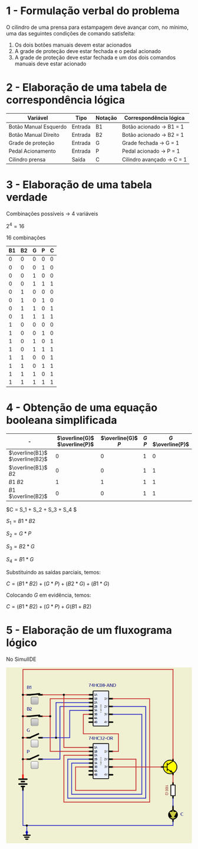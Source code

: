 # 1 - Formulação verbal do problema
O cilindro de uma prensa para estampagem deve avançar com, no mínimo, uma das seguintes condições de comando satisfeita:

1) Os dois botões manuais devem estar acionados
2) A grade de proteção deve estar fechada e o pedal acionado
3) A grade de proteção deve estar fechada e um dos dois comandos manuais deve estar acionado

# 2 - Elaboração de uma tabela de correspondência lógica

| Variável              | Tipo     | Notação | Correspondência lógica |
| -                     | -        | -       | -                      |
| Botão Manual Esquerdo |  Entrada | B1   | Botão acionado -> B1 = 1 |
| Botão Manual Direito  |  Entrada | B2   | Botão acionado -> B2 = 1 |
| Grade de proteção     |  Entrada | G    | Grade fechada -> G = 1 |
| Pedal Acionamento     |  Entrada | P    | Pedal acionado -> P = 1 |
| Cilindro prensa       |  Saída   | C    | Cilindro avançado -> C = 1 |


# 3 - Elaboração de uma tabela verdade
Combinações possíveis -> 4 variáveis

$2^4 = 16$

16 combinações

| B1 | B2 | G | P | **C** |
| -  | -  | - | - | -     |
| 0  | 0  | 0 | 0 | 0     |
| 0  | 0  | 0 | 1 | 0     |
| 0  | 0  | 1 | 0 | 0     |
| 0  | 0  | 1 | 1 | 1     |
| 0  | 1  | 0 | 0 | 0     |
| 0  | 1  | 0 | 1 | 0     |
| 0  | 1  | 1 | 0 | 1     |
| 0  | 1  | 1 | 1 | 1     |
| 1  | 0  | 0 | 0 | 0     |
| 1  | 0  | 0 | 1 | 0     |
| 1  | 0  | 1 | 0 | 1     |
| 1  | 0  | 1 | 1 | 1     |
| 1  | 1  | 0 | 0 | 1     |
| 1  | 1  | 0 | 1 | 1     |
| 1  | 1  | 1 | 0 | 1     |
| 1  | 1  | 1 | 1 | 1     |


# 4 - Obtenção de uma equação booleana simplificada

| - | $\overline{G}$ $\overline{P}$ | $\overline{G}$ $P$ | $G$ $P$ | $G$ $\overline{P}$ |
| - | - | - | - | - | 
| $\overline{B1}$ $\overline{B2}$ | 0 | 0 | 1 | 0 | 
| $\overline{B1}$ $B2$            | 0 | 0 | 1 | 1 | 
| $B1$ $B2$                       | 1 | 1 | 1 | 1 | 
| $B1$ $\overline{B2}$            | 0 | 0 | 1 | 1 | 

$C = S_1 + S_2 + S_3 + S_4 $

$S_1 = B1 * B2$

$S_2 = G * P$

$S_3 = B2 * G$

$S_4 = B1 * G$

Substituindo as saídas parciais, temos:


$C = (B1 * B2) + (G * P) + (B2 * G) + (B1 * G)$

Colocando $G$ em evidência, temos:

$C = (B1 * B2) + (G * P) + G(B1 + B2)$

# 5 - Elaboração de um fluxograma lógico

No SimulIDE

![figura](diagrama7-1.PNG)
